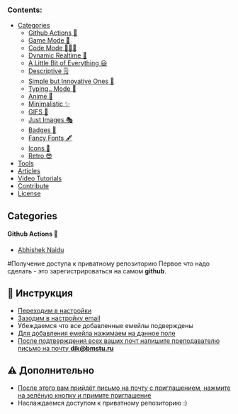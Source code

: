 ### Contents:
  - [Categories](#categories)
      - [Github Actions 🤖](#github-actions-)
      - [Game Mode 🚀](#game-mode-)
      - [Code Mode 👨🏽‍💻](#code-mode-)
      - [Dynamic Realtime 💫](#dynamic-realtime-)
      - [A Little Bit of Everything 😃](#a-little-bit-of-everything-)
      - [Descriptive 🗒](#descriptive-)
      - [Simple but Innovative Ones 🤗](#simple-but-innovative-ones-)
      - [Typing.. Mode 🎰](#typing-mode-)
      - [Anime 👾](#anime-)
      - [Minimalistic ✨](#minimalistic-)
      - [GIFS 👻](#gifs-)
      - [Just Images 🎭](#just-images-)
      - [Badges 🎫](#badges-)
      - [Fancy Fonts 🖋](#fancy-fonts-)
      - [Icons 🎯](#icons-)
      - [Retro 😎](#retro-)
  - [Tools](#tools)
  - [Articles](#articles)
  - [Video Tutorials](#tutorials)
  - [Contribute](#contribute)
  - [License](#license)


## Categories

#### Github Actions 🤖
- [Abhishek Naidu](https://github.com/abhisheknaiidu/abhisheknaiidu)

#Получение доступа к приватному репозиторию
Первое что надо сделать - это зарегистрироваться на самом **github**.

## 💬 Инструкция
- [Переходим в настройки](https://media.discordapp.net/attachments/546238807838687242/786940512551567380/unknown.png?width=134&height=288)
- [Зазодим в настройку email](https://github.com/settings/emails)
- Убеждаемся что все добавленные емейлы подверждены
- [Для добавления емейла нажимаем на данное поле](https://media.discordapp.net/attachments/546238807838687242/786941442333343814/unknown.png?width=626&height=282)
- [После подтверждения всех ваших почт напишите преподавателю письмо на почту **dik@bmstu.ru**](https://media.discordapp.net/attachments/546238807838687242/786942046040490024/unknown.png?width=271&height=99)

## ⚠️ Дополнительно
- [После этого вам прийдёт письмо на почту с приглашением, нажмите на зелёную кнопку и примите приглашение](https://media.discordapp.net/attachments/546238807838687242/786942482638045224/unknown.png?width=444&height=209)
- Наслаждаемся доступом к приватному репозиторию :)
